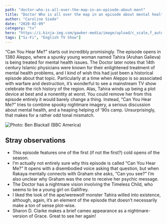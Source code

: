 ```yaml
---
path: "doctor-who-is-all-over-the-map-in-an-episode-about-ment"
title: "Doctor Who is all over the map in an episode about mental health"
author: "Caroline Siede"
date: "2020-02-09"
category: "tv"
hero: "https://i.kinja-img.com/gawker-media/image/upload/c_scale,f_auto,fl_progressive,q_80,w_1600/ywxqowqocuf5nc14vhjq.jpg"
tags: ["Si-Fi", "English TV Show"]
---
```


“Can You Hear Me?” starts out incredibly promisingly. The episode opens in 1380 Aleppo, where a spunky young woman named Tahira (Aruhan Galieva) is being treated for mental health issues. The Doctor later notes that 14th century Islamic physicians were known for their enlightened treatment of mental health problems, and I kind of wish this had just been a historical episode about that topic. Particularly at a time when Aleppo is so associated with warfare and destruction, it’s wonderful to see a mainstream TV show celebrate the rich history of the region. Alas, Tahira winds up being a plot device at best and a nonentity at worst. You could remove her from this episode entirely it would barely change a thing. Instead, “Can You Hear Me?” tries to combine spooky nightmare imagery, a serious discussion about mental health, and a heaping helping of ’90s camp. Unsurprisingly, that makes for a rather odd tonal mismatch.

![Photo: Ben Blackall (BBC America)](https://i.kinja-img.com/gawker-media/image/upload/c_scale,f_auto,fl_progressive,q_80,w_1600/wfu5r2z7h1pc8277xbkr.jpg)

## Stray observations

- This episode features one of the first (if not the first?) cold opens of the season.
- I’m actually not entirely sure why this episode is called “Can You Hear Me?” It opens with a disembodied voice asking that question, but when Rakaya mentally connects with Graham she asks, “Can you see?” I’m also unclear why Graham was the one to receive her psychic message.
- The Doctor has a nightmare vision involving the Timeless Child, who seems to be a young girl on Gallifrey.
- I liked the look of the ape/werewolf monster Tahira willed into existence, although, again, it’s an element of the episode that doesn’t necessarily make a ton of sense plot-wise.
- Sharon D. Clarke makes a brief cameo appearance as a nightmare-version of Grace. Great to see her again!

